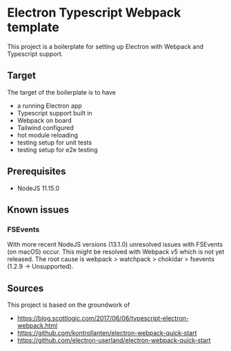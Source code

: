 # Electron Typescript Webpack template

This project is a boilerplate for setting up Electron with Webpack and
Typescript support.

## Target

The target of the boilerplate is to have

* a running Electron app
* Typescript support built in
* Webpack on board
* Tailwind configured
* hot module reloading
* testing setup for unit tests
* testing setup for e2e testing

## Prerequisites

* NodeJS 11.15.0

## Known issues

### FSEvents

With more recent NodeJS versions (13.1.0) unresolved issues with FSEvents (on
macOS) occur. This might be resolved with Webpack v5 which is not yet released.
The root cause is webpack > watchpack > chokidar > fsevents (1.2.9 ->
Unsupported).

## Sources

This project is based on the groundwork of

* https://blog.scottlogic.com/2017/06/06/typescript-electron-webpack.html
* https://github.com/kontrollanten/electron-webpack-quick-start
* https://github.com/electron-userland/electron-webpack-quick-start
